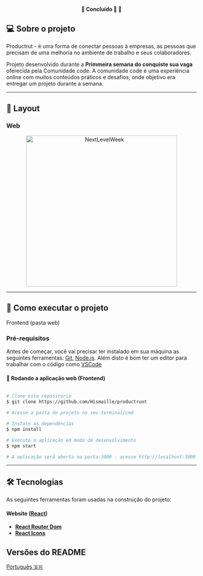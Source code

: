 <h4 align="center">
	🚧   Concluído 🚀 🚧
</h4>

## 💻 Sobre o projeto

Productrut - é uma forma de conectar pessoas à empresas, as pessoas que precisam de uma melhoria no ambiente de trabalho e seus colaboradores.


Projeto desenvolvido durante a **Primmeira semana do conquiste sua vaga** oferecida pela Comunidade code.
A comunidade code é uma experiência online com muitos conteúdos práticos e desafios, onde objetivo era entregar um projeto durante a semana.

---
## 🎨 Layout


### Web

<p align="center" style="display: flex; align-items: flex-start; justify-content: center;">
  <img alt="NextLevelWeek" title="#NextLevelWeek" src="./public/imagens/productrut.gif" width="400px">
</p>

---

## 🚀 Como executar o projeto

 Frontend (pasta web)

### Pré-requisitos

Antes de começar, você vai precisar ter instalado em sua máquina as seguintes ferramentas:
[Git](https://git-scm.com), [Node.js](https://nodejs.org/en/). 
Além disto é bom ter um editor para trabalhar com o código como [VSCode](https://code.visualstudio.com/)

#### 🧭 Rodando a aplicação web (Frontend)

```bash

# Clone este repositório
$ git clone https://github.com/Hismaille/productrunt

# Acesse a pasta do projeto no seu terminal/cmd

# Instale as dependências
$ npm install

# Execute a aplicação em modo de desenvolvimento
$ npm start

# A aplicação será aberta na porta:3000 - acesse http://localhost:3000

```

---

## 🛠 Tecnologias

As seguintes ferramentas foram usadas na construção do projeto:

#### **Website**  ([React](https://reactjs.org/))

-   **[React Router Dom](https://github.com/ReactTraining/react-router/tree/master/packages/react-router-dom)**
-   **[React Icons](https://react-icons.github.io/react-icons/)**


##  Versões do README

[Português 🇧🇷](./README.md)
